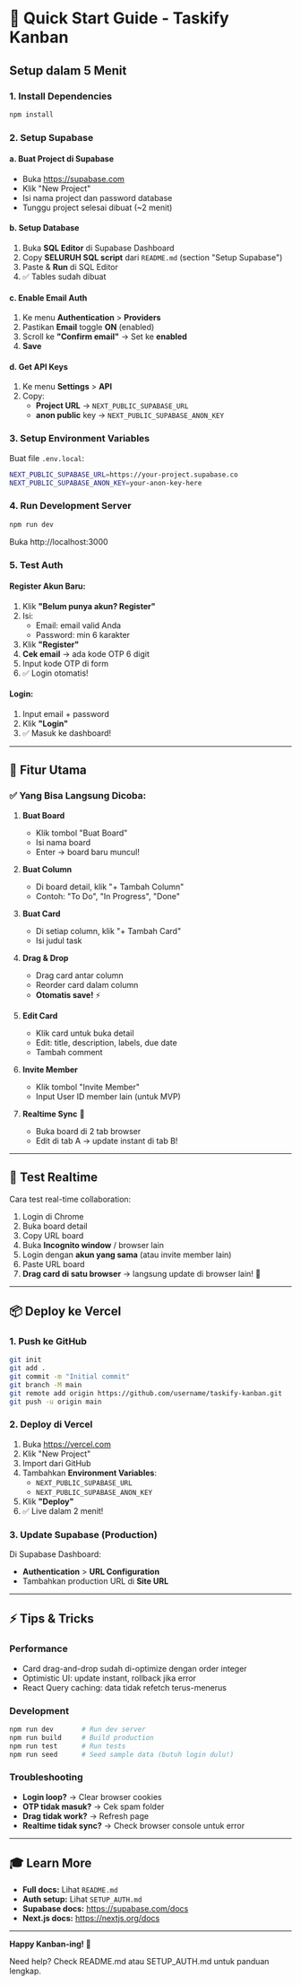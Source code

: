 # 🚀 Quick Start Guide - Taskify Kanban

## Setup dalam 5 Menit

### 1. Install Dependencies
```bash
npm install
```

### 2. Setup Supabase

#### a. Buat Project di Supabase
- Buka https://supabase.com
- Klik "New Project"
- Isi nama project dan password database
- Tunggu project selesai dibuat (~2 menit)

#### b. Setup Database
1. Buka **SQL Editor** di Supabase Dashboard
2. Copy **SELURUH SQL script** dari `README.md` (section "Setup Supabase")
3. Paste & **Run** di SQL Editor
4. ✅ Tables sudah dibuat

#### c. Enable Email Auth
1. Ke menu **Authentication** > **Providers**
2. Pastikan **Email** toggle **ON** (enabled)
3. Scroll ke **"Confirm email"** → Set ke **enabled**
4. **Save**

#### d. Get API Keys
1. Ke menu **Settings** > **API**
2. Copy:
   - **Project URL** → `NEXT_PUBLIC_SUPABASE_URL`
   - **anon public** key → `NEXT_PUBLIC_SUPABASE_ANON_KEY`

### 3. Setup Environment Variables

Buat file `.env.local`:
```bash
NEXT_PUBLIC_SUPABASE_URL=https://your-project.supabase.co
NEXT_PUBLIC_SUPABASE_ANON_KEY=your-anon-key-here
```

### 4. Run Development Server
```bash
npm run dev
```

Buka http://localhost:3000

### 5. Test Auth

#### Register Akun Baru:
1. Klik **"Belum punya akun? Register"**
2. Isi:
   - Email: email valid Anda
   - Password: min 6 karakter
3. Klik **"Register"**
4. **Cek email** → ada kode OTP 6 digit
5. Input kode OTP di form
6. ✅ Login otomatis!

#### Login:
1. Input email + password
2. Klik **"Login"**
3. ✅ Masuk ke dashboard!

---

## 🎯 Fitur Utama

### ✅ Yang Bisa Langsung Dicoba:

1. **Buat Board**
   - Klik tombol "Buat Board"
   - Isi nama board
   - Enter → board baru muncul!

2. **Buat Column**
   - Di board detail, klik "+ Tambah Column"
   - Contoh: "To Do", "In Progress", "Done"

3. **Buat Card**
   - Di setiap column, klik "+ Tambah Card"
   - Isi judul task

4. **Drag & Drop**
   - Drag card antar column
   - Reorder card dalam column
   - **Otomatis save!** ⚡

5. **Edit Card**
   - Klik card untuk buka detail
   - Edit: title, description, labels, due date
   - Tambah comment

6. **Invite Member**
   - Klik tombol "Invite Member"
   - Input User ID member lain (untuk MVP)

7. **Realtime Sync** 🔄
   - Buka board di 2 tab browser
   - Edit di tab A → update instant di tab B!

---

## 🧪 Test Realtime

Cara test real-time collaboration:

1. Login di Chrome
2. Buka board detail
3. Copy URL board
4. Buka **Incognito window** / browser lain
5. Login dengan **akun yang sama** (atau invite member lain)
6. Paste URL board
7. **Drag card di satu browser** → langsung update di browser lain! 🎉

---

## 📦 Deploy ke Vercel

### 1. Push ke GitHub
```bash
git init
git add .
git commit -m "Initial commit"
git branch -M main
git remote add origin https://github.com/username/taskify-kanban.git
git push -u origin main
```

### 2. Deploy di Vercel
1. Buka https://vercel.com
2. Klik "New Project"
3. Import dari GitHub
4. Tambahkan **Environment Variables**:
   - `NEXT_PUBLIC_SUPABASE_URL`
   - `NEXT_PUBLIC_SUPABASE_ANON_KEY`
5. Klik **"Deploy"**
6. ✅ Live dalam 2 menit!

### 3. Update Supabase (Production)
Di Supabase Dashboard:
- **Authentication** > **URL Configuration**
- Tambahkan production URL di **Site URL**

---

## ⚡ Tips & Tricks

### Performance
- Card drag-and-drop sudah di-optimize dengan order integer
- Optimistic UI: update instant, rollback jika error
- React Query caching: data tidak refetch terus-menerus

### Development
```bash
npm run dev       # Run dev server
npm run build     # Build production
npm run test      # Run tests
npm run seed      # Seed sample data (butuh login dulu!)
```

### Troubleshooting
- **Login loop?** → Clear browser cookies
- **OTP tidak masuk?** → Cek spam folder
- **Drag tidak work?** → Refresh page
- **Realtime tidak sync?** → Check browser console untuk error

---

## 🎓 Learn More

- **Full docs:** Lihat `README.md`
- **Auth setup:** Lihat `SETUP_AUTH.md`
- **Supabase docs:** https://supabase.com/docs
- **Next.js docs:** https://nextjs.org/docs

---

**Happy Kanban-ing! 🎉**

Need help? Check README.md atau SETUP_AUTH.md untuk panduan lengkap.

